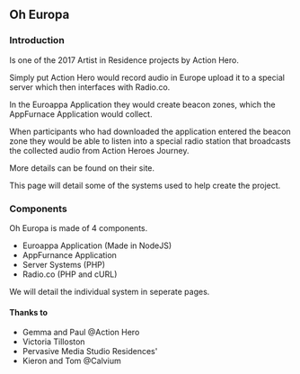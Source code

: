 ## Oh Europa

### Introduction
Is one of the 2017 Artist in Residence projects by Action Hero.

Simply put Action Hero would record audio in Europe upload it to a special server which then interfaces with Radio.co.

In the Euroappa Application they would create beacon zones, which the AppFurnace Application would collect.

When participants who had downloaded the application entered the beacon zone they would be able to listen into a special radio station that broadcasts the collected audio from Action Heroes Journey. 

More details can be found on their site. 

This page will detail some of the systems used to help create the project.

### Components
Oh Europa is made of 4 components.

* Euroappa Application (Made in NodeJS)
* AppFurnance Application 
* Server Systems (PHP)
* Radio.co (PHP and cURL)

We will detail the individual system in seperate pages.

#### Thanks to 

* Gemma and Paul @Action Hero 
* Victoria Tilloston
* Pervasive Media Studio Residences'
* Kieron and Tom @Calvium